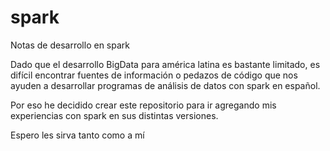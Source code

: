 # spark
Notas de desarrollo en spark

Dado que el desarrollo BigData para américa latina es bastante limitado, es difícil encontrar fuentes de información o pedazos de código que nos ayuden a desarrollar programas de análisis de datos con spark en español.

Por eso he decidido crear este repositorio para ir agregando mis experiencias con spark en sus distintas versiones.

Espero les sirva tanto como a mí
